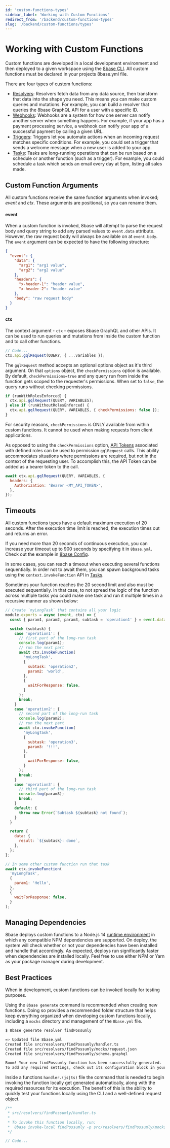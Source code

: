 ```yaml
---
id: 'custom-functions-types'
sidebar_label: 'Working with Custom Functions'
redirect_from: '/backend/custom-functions-types'
slug: '/backend/custom-functions/types'
---
```

# Working with Custom Functions

Custom functions are developed in a local development environment and then deployed to a given workspace using the [8base CLI](/backend/development-tools/cli/). All custom functions must be declared in your projects 8base.yml file.

There are four types of custom functions:

- [Resolvers](/backend/custom-functions/resolvers/): Resolvers fetch data from any data source, then transform that data into the shape you need. This means you can make custom queries and mutations. For example, you can build a resolver that queries the 8base GraphQL API for a user with a specific ID.
- [Webhooks](/backend/custom-functions/webhooks/): Webhooks are a system for how one server can notify another server when something happens. For example, if your app has a payment processing service, a webhook can notify your app of a successful payment by calling a given URL.
- [Triggers](/backend/custom-functions/triggers/): Triggers let you automate actions when an incoming request matches specific conditions. For example, you could set a trigger that sends a welcome message when a new user is added to your app.
- [Tasks](/backend/custom-functions/tasks/): Tasks are long-running operations that can be run based on a schedule or another function (such as a trigger). For example, you could schedule a task which sends an email every day at 5pm, listing all sales made.

## Custom Function Arguments

All custom functions receive the same function arguments when invoked; _event_ and _ctx_. These arguments are positional, so you can rename them.

#### event

When a custom function is invoked, 8base will attempt to parse the request body and query string to add any parsed values to `event.data` attribute. However, the raw request body will always be available on at `event.body`. The `event` argument can be expected to have the following structure:

```json
{
  "event": {
    "data": {
      "arg1": "arg1 value",
      "arg2": "arg2 value"
    },
    "headers": {
      "x-header-1": "header value",
      "x-header-2": "header value"
    },
    "body": "raw request body"
  }
}
```

#### ctx

The context argument - `ctx` - exposes 8base GraphQL and other APIs. It can be used to run queries and mutations from inside the custom function and to call other functions.

```javascript
// Code...
ctx.api.gqlRequest(QUERY, { ...variables });
```

The `gqlRequest` method accepts an optional options object as it's third argument. On that `options` object, the `checkPermissions` option is available. By default, `checkPermissions=true` and any query run from inside the function gets scoped to the requester's permissions. When set to `false`, the query runs without checking permissions.

```javascript
if (runWithRolesEnforced) {
  ctx.api.gqlRequest(QUERY, VARIABLES);
} else if (runWithoutRolesEnforced) {
  ctx.api.gqlRequest(QUERY, VARIABLES, { checkPermissions: false });
}
```

For security reasons, `checkPermissions` is ONLY available from within custom functions. It cannot be used when making requests from client applications.

As opposed to using the `checkPermissions` option, [API Tokens](/backend/app-services/roles-and-permissions#api-tokens) associated with defined roles can be used to permission `gqlRequest` calls. This ability accommodates situations where permissions are required, but not in the context of the requesting user. To accomplish this, the API Token can be added as a bearer token to the call.

```javascript
await ctx.api.gqlRequest(QUERY, VARIABLES, {
  headers: {
    Authorization: 'Bearer <MY_API_TOKEN>',
  },
});
```

## Timeouts

All custom functions types have a default maximum execution  of 20 seconds. After the execution time limit is reached, the execution times out and returns an error.

If you need more than 20 seconds of continuous execution, you can increase your timeout up to 900 seconds by specifying it in `8base.yml`. Check out the example in [8base Config](/backend/development-tools/dev-env/8base-yml/).

In some cases, you can reach a timeout when executing several functions sequentially. In order not to await them, you can spawn background tasks using the `context.invokeFunction` API in [Tasks](/backend/custom-functions/tasks/).

Sometimes your function reaches the 20 second limit and also must be executed sequentially. In that case, to not spread the logic of the function across multiple tasks you could make one task and run it multiple times in a recursive manner as shown below:

```javascript
// Create `myLongTask` that contains all your logic
module.exports = async (event, ctx) => {
  const { param1, param2, param3, subtask = 'operation1' } = event.data;

  switch (subtask) {
    case 'operation1': {
      // first part of the long-run task
      console.log(param1);
      // run the next part
      await ctx.invokeFunction(
        'myLongTask',
        {
          subtask: 'operation2',
          param2: 'world',
        },
        {
          waitForResponse: false,
        }
      );
      break;
    }
    case 'operation2': {
      // second part of the long-run task
      console.log(param2);
      // run the next part
      await ctx.invokeFunction(
        'myLongTask',
        {
          subtask: 'operation3',
          param3: '!!!',
        },
        {
          waitForResponse: false,
        }
      );
      break;
    }
    case 'operation3': {
      // third part of the long-run task
      console.log(param3);
      break;
    }
    default: {
      throw new Error(`Subtask ${subtask} not found`);
    }
  }

  return {
    data: {
      result: `${subtask}: done`,
    },
  };
};

// In some other custom function run that task
await ctx.invokeFunction(
  'myLongTask',
  {
    param1: 'Hello',
  },
  {
    waitForResponse: false,
  }
);
```

## Managing Dependencies

8base deploys custom functions to a Node.js 14 [runtime environment](/backend/development-tools/dev-env/runtime-environment#supported-languages-and-runtime/) in which any compatible NPM dependencies are supported. On deploy, the system will check whether or not your dependencies have been installed and handle that accordingly. As expected, deploys run significantly faster when dependencies are installed locally. Feel free to use either NPM or Yarn as your package manager during development.

## Best Practices

When in development, custom functions can be invoked locally for testing purposes.

Using the `8base generate` command is recommended when creating new functions. Doing so provides a recommended folder structure that helps keep everything organized when developing custom functions locally, including a `mocks` directory and management of the `8base.yml` file.

```bash
$ 8base generate resolver findPossumly

=> Updated file 8base.yml
Created file src/resolvers/findPossumly/handler.ts
Created file src/resolvers/findPossumly/mocks/request.json
Created file src/resolvers/findPossumly/schema.graphql

Boom! Your new findPossumly function has been successfully generated.
To add any required settings, check out its configuration block in your projects 8base.yml file.
```

Inside a functions `handler.(js|ts)` file the command that is needed to begin invoking the function locally get generated automatically, along with the required resources for its execution. The benefit of this is the ability to quickly test your functions locally using the CLI and a well-defined request object.

```javascript
/**
 * src/resolvers/findPossumly/handler.ts
 *
 * To invoke this function locally, run:
 *  8base invoke-local findPossumly -p src/resolvers/findPossumly/mocks/request.json
 */

// Code...
```
